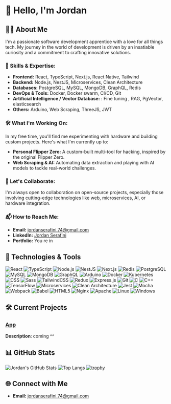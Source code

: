 # 👋 Hello, I'm Jordan

## 🧑‍💻 About Me

I'm a passionate software development apprentice with a love for all things tech. My journey in the world of development is driven by an insatiable curiosity and a commitment to crafting innovative solutions.

### 🌟 Skills & Expertise:
- **Frontend:** React, TypeScript, Next.js, React Native, Tailwind
- **Backend:** Node.js, NestJS, Microservices, Clean Architecture
- **Databases:** PostgreSQL, MySQL, MongoDB, GraphQL, Redis
- **DevOps & Tools:** Docker, Docker swarm, CI/CD, Git
- **Artificial Intelligence / Vector Database:** : Fine tuning , RAG, PgVector, elasticsearch
- **Others:** Arduino, Web Scraping, ThreeJS, JWT


### 🛠️ What I'm Working On:
In my free time, you'll find me experimenting with hardware and building custom projects. Here's what I'm currently up to:
- **Personal Flipper Zero:** A custom-built multi-tool for hacking, inspired by the original Flipper Zero.
- **Web Scraping & AI:** Automating data extraction and playing with AI models to tackle real-world challenges.

### 🤝 Let's Collaborate:
I'm always open to collaboration on open-source projects, especially those involving cutting-edge technologies like web, microservices, AI, or hardware integration.

### 📬 How to Reach Me:
- **Email:** [jordanserafini.74@gmail.com](mailto:jordanserafini.74@gmail.com)
- **LinkedIn:** [Jordan Serafini](https://fr.linkedin.com/in/jordan-serafini-63b9b2177)
- **Portfolio:** You re in

## 🚀 Technologies & Tools

![React](https://img.shields.io/badge/-React-61DAFB?logo=react&logoColor=black)
![TypeScript](https://img.shields.io/badge/-TypeScript-007ACC?logo=typescript&logoColor=white)
![Node.js](https://img.shields.io/badge/-Node.js-339933?logo=node.js&logoColor=white)
![NestJS](https://img.shields.io/badge/-NestJS-E0234E?logo=nestjs&logoColor=white)
![Next.js](https://img.shields.io/badge/-Next.js-000000?logo=next.js&logoColor=white)
![Redis](https://img.shields.io/badge/-Redis-DC382D?logo=redis&logoColor=white)
![PostgreSQL](https://img.shields.io/badge/-PostgreSQL-336791?logo=postgresql&logoColor=white)
![MySQL](https://img.shields.io/badge/-MySQL-4479A1?logo=mysql&logoColor=white)
![MongoDB](https://img.shields.io/badge/-MongoDB-47A248?logo=mongodb&logoColor=white)
![GraphQL](https://img.shields.io/badge/-GraphQL-E10098?logo=graphql&logoColor=white)
![Arduino](https://img.shields.io/badge/-Arduino-00979D?logo=arduino&logoColor=white)
![Docker](https://img.shields.io/badge/-Docker-2496ED?logo=docker&logoColor=white)
![Kubernetes](https://img.shields.io/badge/-Kubernetes-326CE5?logo=kubernetes&logoColor=white)
![CSS](https://img.shields.io/badge/-CSS-1572B6?logo=css3&logoColor=white)
![Sass](https://img.shields.io/badge/-Sass-CC6699?logo=sass&logoColor=white)
![TailwindCSS](https://img.shields.io/badge/-TailwindCSS-06B6D4?logo=tailwind-css&logoColor=white)
![Redux](https://img.shields.io/badge/-Redux-764ABC?logo=redux&logoColor=white)
![Express.js](https://img.shields.io/badge/-Express.js-000000?logo=express&logoColor=white)
![Git](https://img.shields.io/badge/-Git-F05032?logo=git&logoColor=white)
![C](https://img.shields.io/badge/-C-A8B9CC?logo=c&logoColor=black)
![C++](https://img.shields.io/badge/-C++-00599C?logo=cplusplus&logoColor=white)
![TensorFlow](https://img.shields.io/badge/-TensorFlow-FF6F00?logo=tensorflow&logoColor=white)
![Microservices](https://img.shields.io/badge/-Microservices-FFCA28?logo=microservices&logoColor=black)
![Clean Architecture](https://img.shields.io/badge/-Clean%20Architecture-007ACC?logo=architecture&logoColor=white)
![Jest](https://img.shields.io/badge/-Jest-C21325?logo=jest&logoColor=white)
![Mocha](https://img.shields.io/badge/-Mocha-8D6748?logo=mocha&logoColor=white)
![Webpack](https://img.shields.io/badge/-Webpack-8DD6F9?logo=webpack&logoColor=black)
![Babel](https://img.shields.io/badge/-Babel-F9DC3E?logo=babel&logoColor=black)
![HTML5](https://img.shields.io/badge/-HTML5-E34F26?logo=html5&logoColor=white)
![Nginx](https://img.shields.io/badge/-Nginx-009639?logo=nginx&logoColor=white)
![Apache](https://img.shields.io/badge/-Apache-D22128?logo=apache&logoColor=white)
![Linux](https://img.shields.io/badge/-Linux-FCC624?logo=linux&logoColor=black)
![Windows](https://img.shields.io/badge/-Windows-0078D6?logo=windows&logoColor=white)



## 🛠️ Current Projects

### [App](https://github.com/JordanSerafini/micro-service-SLI)
**Description**: coming ^^

## 📊 GitHub Stats

![Jordan's GitHub Stats](https://github-readme-stats.vercel.app/api?username=JordanSerafini&show_icons=true&theme=radical&cache_seconds=1800)
![Top Langs](https://github-readme-stats.vercel.app/api/top-langs/?username=JordanSerafini&layout=compact&theme=radical)
[![trophy](https://github-profile-trophy.vercel.app/?username=JordanSerafini&theme=onedark)](https://github.com/ryo-ma/github-profile-trophy)

## 🌐 Connect with Me

- **Email:** [jordanserafini.74@gmail.com](mailto:jordanserafini.74@gmail.com)
